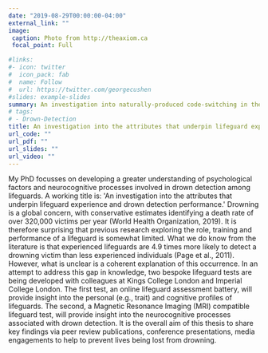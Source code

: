 ```yaml
---
date: "2019-08-29T00:00:00-04:00"
external_link: ""
image:
 caption: Photo from http://theaxiom.ca
 focal_point: Full

#links:
#- icon: twitter
#  icon_pack: fab
#  name: Follow
#  url: https://twitter.com/georgecushen
#slides: example-slides
summary: An investigation into naturally-produced code-switching in the home
# tags:
# - Drown-Detection
title: An investigation into the attributes that underpin lifeguard experience and drown detection performance.
url_code: ""
url_pdf: ""
url_slides: ""
url_video: ""
---
```


My PhD focusses on developing a greater understanding of psychological factors and neurocognitive processes involved in drown detection among lifeguards. A working title is: 'An investigation into the attributes that underpin lifeguard experience and drown detection performance.' Drowning is a global concern, with conservative estimates identifying a death rate of over 320,000 victims per year (World Health Organization, 2019). It is therefore surprising that previous research exploring the role, training and performance of a lifeguard is somewhat limited. What we do know from the literature is that experienced lifeguards are 4.9 times more likely to detect a drowning victim than less experienced individuals (Page et al., 2011). However, what is unclear is a coherent explanation of this occurrence. In an attempt to address this gap in knowledge, two bespoke lifeguard tests are being developed with colleagues at Kings College London and Imperial College London. The first test, an online lifeguard assessment battery, will provide insight into the personal (e.g., trait) and cognitive profiles of lifeguards. The second, a Magnetic Resonance Imaging (MRI) compatible lifeguard test, will provide insight into the neurocognitive processes associated with drown detection. It is the overall aim of this thesis to share key findings via peer review publications, conference presentations, media engagements to help to prevent lives being lost from drowning.    


